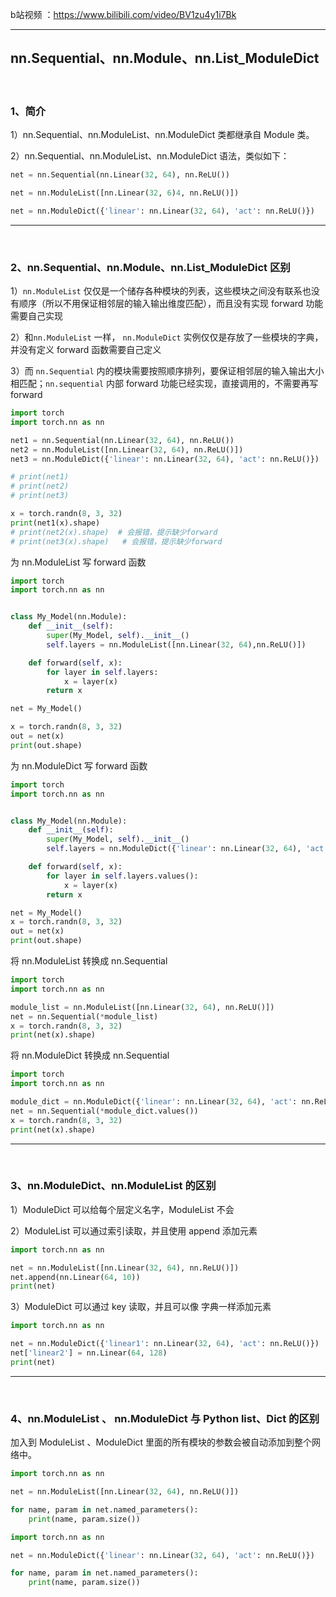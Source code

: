 b站视频 ：https://www.bilibili.com/video/BV1zu4y1i7Bk

----



## nn.Sequential、nn.Module、nn.List_ModuleDict  <!-- {docsify-ignore} -->

<br />

### 1、简介

1）nn.Sequential、nn.ModuleList、nn.ModuleDict 类都继承自 Module 类。

2）nn.Sequential、nn.ModuleList、nn.ModuleDict 语法，类似如下：

```python
net = nn.Sequential(nn.Linear(32, 64), nn.ReLU())

net = nn.ModuleList([nn.Linear(32, 6)4, nn.ReLU()])

net = nn.ModuleDict({'linear': nn.Linear(32, 64), 'act': nn.ReLU()})
```

----

<br />

### 2、nn.Sequential、nn.Module、nn.List_ModuleDict 区别

  1）`nn.ModuleList` 仅仅是一个储存各种模块的列表，这些模块之间没有联系也没有顺序（所以不用保证相邻层的输入输出维度匹配），而且没有实现 forward 功能需要自己实现

  2）和`nn.ModuleList` 一样， `nn.ModuleDict` 实例仅仅是存放了一些模块的字典，并没有定义 forward 函数需要自己定义

  3）而 `nn.Sequential` 内的模块需要按照顺序排列，要保证相邻层的输入输出大小相匹配；`nn.sequential` 内部 forward 功能已经实现，直接调用的，不需要再写 forward

```python
import torch
import torch.nn as nn

net1 = nn.Sequential(nn.Linear(32, 64), nn.ReLU())
net2 = nn.ModuleList([nn.Linear(32, 64), nn.ReLU()])
net3 = nn.ModuleDict({'linear': nn.Linear(32, 64), 'act': nn.ReLU()})

# print(net1)
# print(net2)
# print(net3)

x = torch.randn(8, 3, 32)
print(net1(x).shape)
# print(net2(x).shape)  # 会报错，提示缺少forward
# print(net3(x).shape)   # 会报错，提示缺少forward
```



为 nn.ModuleList 写 forward 函数

```python
import torch
import torch.nn as nn


class My_Model(nn.Module):
    def __init__(self):
        super(My_Model, self).__init__()
        self.layers = nn.ModuleList([nn.Linear(32, 64),nn.ReLU()])

    def forward(self, x):
        for layer in self.layers:
            x = layer(x)
        return x

net = My_Model()

x = torch.randn(8, 3, 32)
out = net(x)
print(out.shape)
```



为 nn.ModuleDict 写 forward 函数

```python
import torch
import torch.nn as nn


class My_Model(nn.Module):
    def __init__(self):
        super(My_Model, self).__init__()
        self.layers = nn.ModuleDict({'linear': nn.Linear(32, 64), 'act': nn.ReLU()})

    def forward(self, x):
        for layer in self.layers.values():
            x = layer(x)
        return x

net = My_Model()
x = torch.randn(8, 3, 32)
out = net(x)
print(out.shape)
```



将 nn.ModuleList 转换成 nn.Sequential

```python
import torch
import torch.nn as nn

module_list = nn.ModuleList([nn.Linear(32, 64), nn.ReLU()])
net = nn.Sequential(*module_list)
x = torch.randn(8, 3, 32)
print(net(x).shape)
```



将 nn.ModuleDict 转换成 nn.Sequential

```python
import torch
import torch.nn as nn

module_dict = nn.ModuleDict({'linear': nn.Linear(32, 64), 'act': nn.ReLU()})
net = nn.Sequential(*module_dict.values())
x = torch.randn(8, 3, 32)
print(net(x).shape)
```

----

<br />

### 3、nn.ModuleDict、nn.ModuleList 的区别

  1）ModuleDict 可以给每个层定义名字，ModuleList 不会

  2）ModuleList 可以通过索引读取，并且使用 append 添加元素

```python
import torch.nn as nn

net = nn.ModuleList([nn.Linear(32, 64), nn.ReLU()])
net.append(nn.Linear(64, 10))
print(net)
```

  3）ModuleDict 可以通过 key 读取，并且可以像 字典一样添加元素

```python
import torch.nn as nn

net = nn.ModuleDict({'linear1': nn.Linear(32, 64), 'act': nn.ReLU()})
net['linear2'] = nn.Linear(64, 128)
print(net)
```

---

<br />

### 4、nn.ModuleList 、 nn.ModuleDict 与 Python  list、Dict 的区别

加入到 ModuleList 、ModuleDict  里面的所有模块的参数会被自动添加到整个网络中。

```python
import torch.nn as nn

net = nn.ModuleList([nn.Linear(32, 64), nn.ReLU()])

for name, param in net.named_parameters():
    print(name, param.size())
```

```python
import torch.nn as nn

net = nn.ModuleDict({'linear': nn.Linear(32, 64), 'act': nn.ReLU()})

for name, param in net.named_parameters():
    print(name, param.size()) 
```

